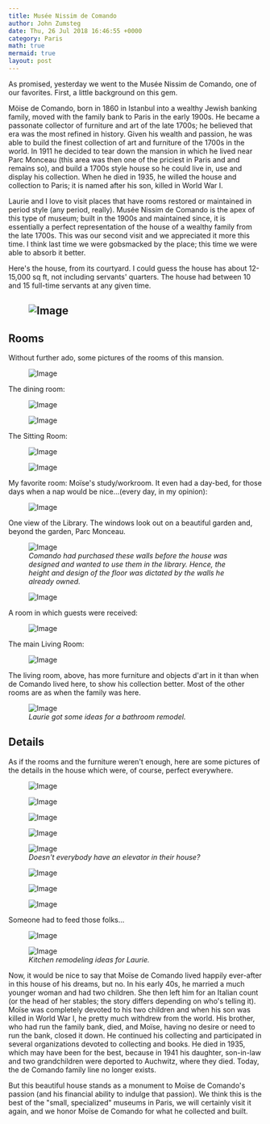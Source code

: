 ```yaml
---
title: Musée Nissim de Comando
author: John Zumsteg
date: Thu, 26 Jul 2018 16:46:55 +0000
category: Paris
math: true
mermaid: true
layout: post
---
```

As promised, yesterday we went to the Musée Nissim de Comando, one of our favorites. First, a little background on this gem.

Möise de Comando, born in 1860 in Istanbul into a wealthy Jewish banking family, moved with the family bank to Paris in the early 1900s. He became a passonate collector of furniture and art of the late 1700s; he believed that era was the most refined in history. Given his wealth and passion, he was able to build the finest collection of art and furniture of the 1700s in the world. In 1911 he decided to tear down the mansion in which he lived near Parc Monceau (this area was then one of the priciest in Paris and and remains so), and build a 1700s style house so he could live in, use and display his collection. When he died in 1935, he willed the house and collection to Paris; it is named after his son, killed in World War I.

Laurie and I love to visit places that have rooms restored or maintained in period style (any period, really). Musée Nissim de Comando is the apex of this type of museum; built in the 1900s and maintained since, it is essentially a perfect representation of the house of a wealthy family from the late 1700s. This was our second visit and we appreciated it more this time. I think last time we were gobsmacked by the place; this time we were able to absorb it better.

Here's the house, from its courtyard. I could guess the house has about 12-15,000 sq ft, not including servants' quarters. The house had between 10 and 15 full-time servants at any given time.
<h2><figure>
	<img class = "landscape" src="{{"/assets/images/2018/07/DSC05701.jpg" | prepend: site.baseurl  }}" alt="Image" />
	<figcaption></figcaption>
</figure>

</h2>
<h2>Rooms</h2>
Without further ado, some pictures of the rooms of this mansion.

<figure class = "landscape">
	<img class = "landscape" src="{{"/assets/images/2018/07/DSC05655.jpg" | prepend: site.baseurl  }}" alt="Image" />
	<figcaption></figcaption>
</figure>



The dining room:
<figure class = "landscape">
	<img class = "landscape" src="{{"/assets/images/2018/07/DSC05688.jpg" | prepend: site.baseurl  }}" alt="Image" />
	<figcaption></figcaption>
</figure>

<figure class = "landscape">
	<img class = "landscape" src="{{"/assets/images/2018/07/DSC05683.jpg" | prepend: site.baseurl  }}" alt="Image" />
	<figcaption></figcaption>
</figure>



The Sitting Room:

<figure class = "landscape">
	<img class = "landscape" src="{{"/assets/images/2018/07/DSC05633-1.jpg" | prepend: site.baseurl  }}" alt="Image" />
	<figcaption></figcaption>
</figure>



<figure>
	<img class = "portrait" src="{{"/assets/images/2018/07/DSC05634-1.jpg" | prepend: site.baseurl  }}" alt="Image" />
	<figcaption></figcaption>
</figure>

My favorite room: Moïse's study/workroom. It even had a day-bed, for those days when a nap would be nice...(every day, in my opinion):

<figure class = "landscape">
	<img class = "landscape" src="{{"/assets/images/2018/07/DSC05642-1.jpg" | prepend: site.baseurl  }}" alt="Image" />
	<figcaption></figcaption>
</figure>



One view of the Library. The windows look out on a beautiful garden and, beyond the garden, Parc Monceau.

<figure class = "landscape">
	<img class = "landscape" src="{{"/assets/images/2018/07/DSC05638.jpg" | prepend: site.baseurl  }}" alt="Image" />
	<figcaption><em>Comando had purchased these walls before the house was designed and wanted to use them in the library. Hence, the height and design of the floor was dictated by the walls he already owned.</em></figcaption>
</figure>



<figure class = "landscape">
	<img class = "landscape" src="{{"/assets/images/2018/07/DSC05645.jpg" | prepend: site.baseurl  }}" alt="Image" />
	<figcaption></figcaption>
</figure>

A room in which guests were received:

<figure>
	<img class = "landscape" src="{{"/assets/images/2018/07/DSC05656.jpg" | prepend: site.baseurl  }}" alt="Image" />
	<figcaption></figcaption>
</figure>



The main Living Room:
<figure class = "landscape">
	<img class = "landscape" src="{{"/assets/images/2018/07/DSC05658.jpg" | prepend: site.baseurl  }}" alt="Image" />
	<figcaption></figcaption>
</figure>



The living room, above, has more furniture and objects d'art in it than when de Comando lived here, to show his collection better. Most of the other rooms are as when the family was here.

<figure class = "landscape">
	<img class = "landscape" src="{{"/assets/images/2018/07/DSC05627.jpg" | prepend: site.baseurl  }}" alt="Image" />
	<figcaption><em>Laurie got some ideas for a bathroom remodel.</em></figcaption>
</figure>


<h2>Details</h2>
As if the rooms and the furniture weren't enough, here are some pictures of the details in the house which were, of course, perfect everywhere.

<figure class = "landscape">
	<img class = "landscape" src="{{"/assets/images/2018/07/DSC05691.jpg" | prepend: site.baseurl  }}" alt="Image" />
	<figcaption></figcaption>
</figure>



<figure class = "landscape">
	<img class = "landscape" src="{{"/assets/images/2018/07/DSC05629.jpg" | prepend: site.baseurl  }}" alt="Image" />
	<figcaption></figcaption>
</figure>


<figure class = "landscape">
	<img class = "landscape" src="{{"/assets/images/2018/07/DSC05630.jpg" | prepend: site.baseurl  }}" alt="Image" />
	<figcaption></figcaption>
</figure>


<figure class = "landscape">
	<img class = "landscape" src="{{"/assets/images/2018/07/DSC05640.jpg" | prepend: site.baseurl  }}" alt="Image" />
	<figcaption></figcaption>
</figure>



<figure class = "portrait">
	<img class = "portrait" src="{{"/assets/images/2018/07/DSC05648.jpg" | prepend: site.baseurl  }}" alt="Image" />
	<figcaption><em>Doesn't everybody have an elevator in their house?</em></figcaption>
</figure>



<figure class = "portrait">
	<img class = "portrait" src="{{"/assets/images/2018/07/DSC05649.jpg" | prepend: site.baseurl  }}" alt="Image" />
	<figcaption></figcaption>
</figure>

 <figure class = "landscape">
	<img class = "landscape" src="{{"/assets/images/2018/07/DSC05650.jpg" | prepend: site.baseurl  }}" alt="Image" />
	<figcaption></figcaption>
</figure>



<figure class = "portrait">
	<img class = "portrait" src="{{"/assets/images/2018/07/DSC05628.jpg" | prepend: site.baseurl  }}" alt="Image" />
	<figcaption></figcaption>
</figure>



Someone had to feed those folks... 
<figure class = "landscape">
	<img class = "landscape" src="{{"/assets/images/2018/07/DSC05693-1.jpg" | prepend: site.baseurl  }}" alt="Image" />
	<figcaption></figcaption>
</figure>



<figure class = "landscape">
	<img class = "landscape" src="{{"/assets/images/2018/07/DSC05694-1.jpg" | prepend: site.baseurl  }}" alt="Image" />
	<figcaption><em>Kitchen remodeling ideas for Laurie.</em></figcaption>
</figure>



Now, it would be nice to say that Moïse de Comando lived happily ever-after in this house of his dreams, but no. In his early 40s, he married a much younger woman and had two children. She then left him for an Italian count (or the head of her stables; the story differs depending on who's telling it). Moïse was completely devoted to his two children and when his son was killed in World War I, he pretty much withdrew from the world. His brother, who had run the family bank, died, and Moïse, having no desire or need to run the bank, closed it down. He continued his collecting and participated in several organizations devoted to collecting and books. He died in 1935, which may have been for the best, because in 1941 his daughter, son-in-law and two grandchildren were deported to Auchwitz, where they died. Today, the de Comando family line no longer exists.

But this beautiful house stands as a monument to Moïse de Comando's passion (and his financial ability to indulge that passion). We think this is the best of the "small, specialized" museums in Paris, we will certainly visit it again, and we honor Moïse de Comando for what he collected and built.
